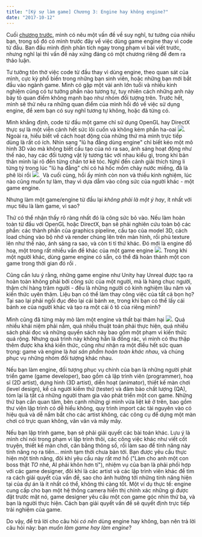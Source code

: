 ```yaml
---
title: "[Ký sự làm game] Chương 3: Engine hay không engine?"
date: "2017-10-12"
---
```


Cuối [chương trước](http://tongtunggiang.com/vi/2017/10/09/ky-su-lam-game-chuong-2-nhung-con-game-dau-tien/), mình có nêu một vấn đề về suy nghĩ, tư tưởng của nhiều bạn, trong số đó có mình trước đây về việc dùng game engine thay vì code từ đầu. Ban đầu mình định phân tích ngay trong phạm vi bài viết trước, nhưng nghĩ lại thì vấn đề này xứng đáng có một chương riêng để đem ra thảo luận.

Tư tưởng tôn thờ việc code từ đầu thay vì dùng engine, theo quan sát của mình, cực kỳ phổ biến trong những bạn sinh viên, hoặc những bạn mới bắt đầu vào ngành game. Mình có gặp một vài anh lớn tuổi và nhiều kinh nghiệm cũng có tư tưởng phần nào tương tự, tuy nhiên cách những anh này bày tỏ quan điểm không mạnh bạo như nhóm đối tượng trên. Trước hết, mình sẽ thử nêu ra những quan điểm của mình hồi đó về việc sử dụng engine, để xem bạn có suy nghĩ tương tự không, hoặc đã từng có.

Mình khẳng định, code từ đầu một game chỉ sử dụng OpenGL hay DirectX thực sự là một viễn cảnh hết sức lôi cuốn và không kém phần ha-oai ![](https://tongtunggiang.com/vi/assets/images/beauty-e1507298864302.png). Ngoài ra, hiểu biết về cách hoạt động của những thứ mà mình trực tiếp dùng là rất có ích. Nhìn sang "lũ hạ đẳng dùng engine" chỉ biết kéo một mô hình 3D vào mà không biết cấu tạo của nó ra sao, ánh sáng hoạt động như thế nào, hay các đối tượng vật lý tương tác với nhau kiểu gì, trong khi bản thân mình lại rõ đến từng chân tơ kẽ tóc. Nghĩ đến cảnh giải thích từng li từng tý trong lúc "lũ hạ đẳng" chỉ có há hốc mồm chảy nước miếng, đã là phê lòi rồi ![](https://tongtunggiang.com/vi/assets/images/still_dreaming-e1507297928546.png).  Và cuối cùng, hồi ấy mình còn non và thiếu kinh nghiệm, lúc nào cũng muốn tự làm, thay vì dựa dẫm vào công sức của người khác - một game engine.

Nhưng làm một game/engine từ đầu lại _không phải là một ý hay_, ít nhất với mục tiêu là làm game, vì sao?

Thứ có thể nhận thấy rõ ràng nhất đó là công sức bỏ vào. Nếu làm hoàn toàn từ đầu với OpenGL hoặc DirectX, bạn sẽ phải nghiên cứu toàn bộ các phần: các thành phần của graphics pipeline, cấu tạo của model 3D, cách load chúng vào bộ nhớ và render chúng lên trên màn hình, rồi phủ texture lên như thế nào, ánh sáng ra sao, và còn ti tỉ thứ khác. Đó mới là engine đồ hoạ, một trong rất nhiều vấn đề khác của một game engine ![](https://tongtunggiang.com/vi/assets/images/burn_joss_stick-e1507298028986.png). Trong khi một người khác, dùng game engine có sẵn, có thể đã hoàn thành một con game trong thời gian đó rồi .

Cũng cần lưu ý rằng, những game engine như Unity hay Unreal được tạo ra hoàn toàn không phải bởi công sức của một người, mà là hàng chục người, thậm chí hàng trăm người - đều là những người có kinh nghiệm lâu năm và kiến thức uyên thâm. Liệu bạn có thể làm thay công việc của tất cả bọn họ? Tại sao lại phải ngồi đục đẽo lại cái bánh xe, trong khi bạn có thể lấy cái bánh xe của người khác và tạo ra một cái ô tô của riêng mình?

Mình cũng đã từng mày mò làm một engine và thất bại thảm hại ![](https://tongtunggiang.com/vi/assets/images/beat_shot-e1507817666493.png). Quá nhiều khái niệm phải nắm, quá nhiều thuật toán phải thực hiện, quá nhiều sách phải đọc và những quyển sách này bao gồm một phạm vi kiến thức quá rộng. Nhưng quá trình này không hẳn là đống rác, vì mình có thu thập thêm được kha khá kiến thức, cũng như nhận ra một điều hết sức quan trọng: game và engine là _hai sản phẩm hoàn toàn khác nhau,_ và chúng phục vụ những nhóm đối tượng khác nhau.

Nếu bạn làm engine, đối tượng phục vụ chính của bạn là những người phát triển game (game developer), bao gồm cả lập trình viên (programmer), hoạ sĩ (2D artist), dựng hình (3D artist), diễn hoạt (animator), thiết kế màn chơi (level design), kể cả người kiểm thử (tester) và đảm bảo chất lượng (QA), tóm lại là tất cả những người tham gia vào phát triển một con game. Những thứ bạn cần quan tâm, bên cạnh những gì mình vừa liệt kê ở trên, bao gồm thư viện lập trình có dễ hiểu không, quy trình import các tài nguyên vào có hiệu quả và dễ nắm bắt cho các artist không, các công cụ để dựng một màn chơi có trực quan không, vân vân và mây mây.

Nếu bạn lập trình game, bạn sẽ phải giải quyết các bài toán khác. Lưu ý là mình chỉ nói trong phạm vi lập trình thôi, các công việc khác như viết cốt truyện, thiết kế màn chơi, cân bằng thông số, rồi làm sao để tính năng này tính năng nọ ra tiền... mình tạm thời chưa bàn tới. Bạn được yêu cầu thực hiện một tính năng, đôi khi yêu cầu này rất mơ hồ ("Làm cho anh một con boss thật _TO_ nhé, AI phải khôn hơn tí"), nhiệm vụ của bạn là phải phối hợp với các game designer, đôi khi là các artist và các lập trình viên khác để tìm ra cách giải quyết của vấn đề, sao cho ảnh hưởng tới những tính năng hiện tại của dự án là ít nhất có thể, không thì càng tốt. Một ví dụ thực tế: engine cung cấp cho bạn một hệ thống camera hiển thị chính xác những gì được đặt trước mặt nó, game designer yêu cầu một con game góc nhìn thứ ba, và bạn là người thực hiện. Cách bạn giải quyết vấn đề sẽ quyết định trực tiếp trải nghiệm của game.

Do vậy, để trả lời cho câu hỏi _có nên_ dùng engine hay không, bạn nên trả lời câu hỏi này: bạn _muốn làm game hay làm engine_?
